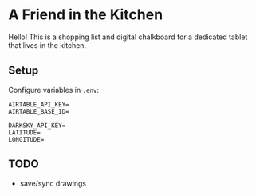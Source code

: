 # A Friend in the Kitchen

Hello! This is a shopping list and digital chalkboard for a dedicated tablet that lives in the kitchen.

## Setup

Configure variables in `.env`:
```
AIRTABLE_API_KEY=
AIRTABLE_BASE_ID=

DARKSKY_API_KEY=
LATITUDE=
LONGITUDE=
```

## TODO
- save/sync drawings
